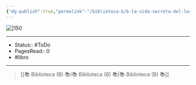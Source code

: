 ```yaml
---
{"dg-publish":true,"permalink":"/biblioteca-b/b-la-vida-secreta-del-los-arboles/"}
---
```


![|150](http://books.google.com/books/content?id=UX_2jwEACAAJ&printsec=frontcover&img=1&zoom=1&source=gbs_api)

---

- Status:: #ToDo 
- PagesRead:: 0
- #libro

---


> [[📚 Biblioteca (B) 📚/📚 Biblioteca (B) 📚\|📚 Biblioteca (B) 📚]]